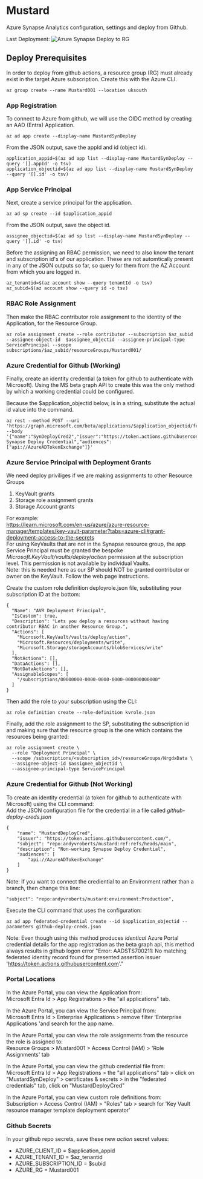 # Mustard
Azure Synapse Analytics configuration, settings and deploy from Github.   

Last Deployment:
![Azure Synapse Deploy to RG](https://github.com/andyvroberts/mustard/actions/workflows/deploy.yaml/badge.svg)

## Deploy Prerequisites
In order to deploy from github actions, a resource group (RG) must already exist in the target Azure subscription.  Create this with the Azure CLI.  

``` 
az group create --name Mustard001 --location uksouth  
```

### App Registration
To connect to Azure from github, we will use the OIDC method by creating an AAD (Entra) Application. 
```
az ad app create --display-name MustardSynDeploy
```
From the JSON output, save the appId and id (object id).  
```
application_appid=$(az ad app list --display-name MustardSynDeploy --query '[].appId' -o tsv)
application_objectid=$(az ad app list --display-name MustardSynDeploy --query '[].id' -o tsv)
```  

### App Service Principal
Next, create a service principal for the application.  
```
az ad sp create --id $application_appid
```
From the JSON output, save the object id.
```
assignee_objectid=$(az ad sp list --display-name MustardSynDeploy --query '[].id' -o tsv)
```

Before the assigning an RBAC permission, we need to also know the tenant and subscription id's of our application.  These are not automtically present in any of the JSON outputs so far, so query for them from the AZ Account from which you are logged in.  
```
az_tenantid=$(az account show --query tenantId -o tsv)
az_subid=$(az account show --query id -o tsv)
```

### RBAC Role Assignment
Then make the RBAC contributor role assignment to the identity of the Application, for the Resource Group.
```
az role assignment create --role contributor --subscription $az_subid --assignee-object-id  $assignee_objectid --assignee-principal-type ServicePrincipal --scope subscriptions/$az_subid/resourceGroups/Mustard001/
```
### Azure Credential for Github (Working)
Finally, create an identity credential (a token for github to authenticate with Microsoft).  Using the MS beta graph API to create this was the only method by which a working credential could be configured.  

Because the $application_objectid below, is in a string, substitute the actual id value into the command.  
```
az rest --method POST --uri 'https://graph.microsoft.com/beta/applications/$application_objectid/federatedIdentityCredentials' --body '{"name":"SynDeployCred2","issuer":"https://token.actions.githubusercontent.com","subject":"repo:andyvroberts/mustard:ref:refs/heads/main","description":"Working Synapse Deploy Credential","audiences":["api://AzureADTokenExchange"]}'
```

### Azure Service Principal with Deployment Grants 
We need deploy priviliges if we are making assignments to other Resource Groups 
1. KeyVault grants
3. Storage role assignment grants
3. Storage Account grants
  
For example:  
https://learn.microsoft.com/en-us/azure/azure-resource-manager/templates/key-vault-parameter?tabs=azure-cli#grant-deployment-access-to-the-secrets  
For using KeyVaults that are not in the Synapse resource group, the app Service Principal must be granted the bespoke *Microsoft.KeyVault/vaults/deploy/action* permission at the subscription level.  This permission is not available by individual Vaults.      
Note: this is needed here as our SP should NOT be granted contributor or owner on the KeyVault.  Follow the web page instructions.  
  
Create the custom role definition deployrole.json file, substituting your subscription ID at the bottom: 
```
{
  "Name": "AVR Deployment Principal",
  "IsCustom": true,
  "Description": "Lets you deploy a resources without having contributor RBAC in another Resource Group.",
  "Actions": [
    "Microsoft.KeyVault/vaults/deploy/action",
    "Microsoft.Resources/deployments/write",
    "Microsoft.Storage/storageAccounts/blobServices/write"
  ],
  "NotActions": [],
  "DataActions": [],
  "NotDataActions": [],
  "AssignableScopes": [
    "/subscriptions/00000000-0000-0000-0000-000000000000"
  ]
}
```
Then add the role to your subscription using the CLI:  
```
az role definition create --role-definition kvrole.json
```
Finally, add the role assignment to the SP, substituting the subscription id and making sure that the resource group is the one which contains the resources being granted:      
```
az role assignment create \
  --role "Deployment Principal" \
  --scope /subscriptions/<subscription_id>/resourceGroups/NrgdxData \
  --assignee-object-id $assignee_objectid \
  --assignee-principal-type ServicePrincipal
```

### Azure Credential for Github (Not Working)
To create an identity credential (a token for github to authenticate with Microsoft) using the CLI command:  
Add the JSON configuration file for the credential in a file called _github-deploy-creds.json_  
```
{
    "name": "MustardDeployCred",
    "issuer": "https://token.actions.githubusercontent.com/",
    "subject": "repo:andyvroberts/mustard:ref:refs/heads/main",
    "description": "Non-working Synapse Deploy Credential",
    "audiences": [
        "api://AzureADTokenExchange"
    ]
}
```
Note: If you want to connect the crediential to an Environment rather than a branch, then change this line:  
```
"subject": "repo:andyvroberts/mustard:environment:Production",
```
Execute the CLI command that uses the configuration:  
```
az ad app federated-credential create --id $application_objectid --parameters github-deploy-creds.json
``````  
Note: Even though using this method produces *identical* Azure Portal credential details for the app registration as the beta graph api, this method always results in github logon error "Error: AADSTS700211: No matching federated identity record found for presented assertion issuer 'https://token.actions.githubusercontent.com'."
  
### Portal Locations
In the Azure Portal, you can view the Application from:  
Microsoft Entra Id > App Registrations > the "all applications" tab.  

In the Azure Portal, you can view the Service Principal from:  
Microsoft Entra Id > Enterprise Applications > remove filter 'Enterprise Applications 'and search for the app name.  

In the Azure Portal, you can view the role assignments from the resource the role is assigned to:  
Resource Groups > Mustard001 > Access Control (IAM) > 'Role Assignments' tab

In the Azure Portal, you can view the github credential file from:  
Microsoft Entra Id > App Registrations > the "all applications" tab > click on "MustardSynDeploy" > certificates & secrets > in the "federated credentials" tab, click on "MustardDeployCred"     

In the Azure Portal, you can view custom role definitions from:  
Subscription > Access Control (IAM) > "Roles" tab > search for 'Key Vault resource manager template deployment operator'  

### Github Secrets
In your github repo secrets, save these new _action_ secret values:
- AZURE_CLIENT_ID = $application_appid
- AZURE_TENANT_ID = $az_tenantid
- AZURE_SUBSCRIPTION_ID = $subid
- AZURE_RG = Mustard001




